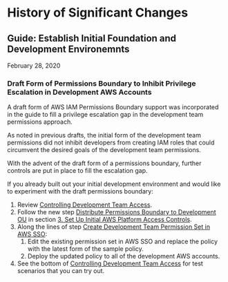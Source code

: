 # History of Significant Changes


## Guide: Establish Initial Foundation and Development Environemnts

February 28, 2020

### Draft Form of Permissions Boundary to Inhibit Privilege Escalation in Development AWS Accounts

A draft form of AWS IAM Permissions Boundary support was incorporated in the guide to fill a privilege escalation gap in the development team permissions approach. 

As noted in previous drafts, the initial form of the development team permissions did not inhibit developers from creating IAM roles that could circumvent the desired goals of the development team permissions. 

With the advent of the draft form of a permissions boundary, further controls are put in place to fill the escalation gap.

If you already built out your initial development environment and would like to experiment with the draft permissions boundary:

1. Review [Controlling Development Team Access](1-dev-environments/3-3-controlling-dev-team-access.md).
2. Follow the new step [Distribute Permissions Boundary to Development OU](1-dev-environments/2-3-set-up-aws-platform-access-controls.md#7-distribute-permissions-boundary-to-development-ou) in section [3. Set Up Initial AWS Platform Access Controls](1-dev-environments/2-3-set-up-aws-platform-access-controls.md).
3. Along the lines of step [Create Development Team Permission Set in AWS SSO](1-dev-environments/2-3-set-up-aws-platform-access-controls.md#8-create-development-team-permission-set-in-aws-sso):
    1. Edit the existing permission set in AWS SSO and replace the policy with the latest form of the sample policy.
    2. Deploy the updated policy to all of the development AWS accounts.
4. See the bottom of [Controlling Development Team Access](1-dev-environments/3-3-controlling-dev-team-access.md) for test scenarios that you can try out.
